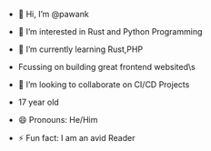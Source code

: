 - 👋 Hi, I’m @pawank
- 👀 I’m interested in Rust and Python Programming
- 🌱 I’m currently learning Rust,PHP
- Fcussing on building great frontend websited\s
- 💞️ I’m looking to collaborate on CI/CD Projects
- 17 year old
  
- 😄 Pronouns: He/Him
- ⚡ Fun fact: I am an avid Reader

<!---
pawank98r3/pawank98r3 is a ✨ special ✨ repository because its `README.md` (this file) appears on your GitHub profile.
You can click the Preview link to take a look at your changes.
--->
